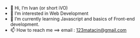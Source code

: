 - 👋 Hi, I’m Ivan (or short iVO)
- 👀 I’m interested in Web Development
- 🌱 I’m currently learning Javascript and basics of Front-end development.
- 📫 How to reach me ==> email : 123matacin@gmail.com
